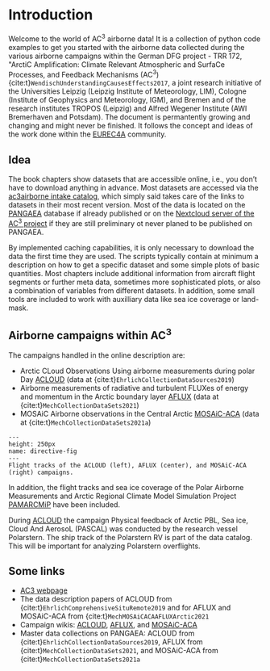 # Introduction
Welcome to the world of AC<sup>3</sup> airborne data! It is a collection of python code examples to get you started with the airborne data collected during the various airborne campaigns within the German DFG project - TRR 172, "ArctiC Amplification: Climate Relevant Atmospheric and SurfaCe Processes, and Feedback Mechanisms (AC<sup>3</sup>) {cite:t}`WendischUnderstandingCausesEffects2017`, a joint research initiative of the Universities Leipzig (Leipzig Institute of Meteorology, LIM), Cologne (Institute of Geophysics and Meteorology, IGM), and Bremen and of the research institutes TROPOS (Leipzig) and Alfred Wegener Institute (AWI Bremerhaven and Potsdam). The document is permantently growing and changing and might never be finished. It follows the concept and ideas of the work done within the [EUREC4A](https://howto.eurec4a.eu/intro.html) community.

## Idea
The book chapters show datasets that are accessible online, i.e., you don’t have to download anything in advance. Most datasets are accessed via the [ac3airborne intake catalog](https://github.com/igmk/ac3airborne-intake), which simply said takes care of the links to datasets in their most recent version. Most of the data is located on the [PANGAEA](https://www.pangaea.de/) database if already published or on the [Nextcloud server of the AC<sup>3</sup> project](https://cloud.ac3-tr.de) if they are still preliminary ot never planed to be published on PANGAEA.

By implemented caching capabilities, it is only necessary to download the data the first time they are used. The scripts typically contain at minimum a description on how to get a specific dataset and some simple plots of basic quantities. Most chapters include additional information from aircraft flight segments or further meta data, sometimes more sophisticated plots, or also a combination of variables from different datasets. In addition, some small tools are included to work with auxilliary data like sea ice coverage or land-mask. 

## Airborne campaigns within AC<sup>3</sup>

The campaigns handled in the online description are:

- Arctic CLoud Observations Using airborne measurements during polar Day [ACLOUD](https://home.uni-leipzig.de/~ehrlich/ACLOUD_wiki_doku/doku.php) (data at {cite:t}`EhrlichCollectionDataSources2019`) 
- Airborne measurements of radiative and turbulent FLUXes of energy and momentum in the Arctic boundary layer [AFLUX](https://home.uni-leipzig.de/~ehrlich/AFLUX_wiki_doku/doku.php?id=start) (data at {cite:t}`MechCollectionDataSets2021`)
- MOSAiC Airborne observations in the Central Arctic [MOSAiC-ACA](https://home.uni-leipzig.de/~ehrlich/MOSAiC_ACA_wiki_doku/doku.php?id=start) (data at {cite:t}`MechCollectionDataSets2021a`)

```{figure} img/tracks.png
---
height: 250px
name: directive-fig
---
Flight tracks of the ACLOUD (left), AFLUX (center), and MOSAiC-ACA (right) campaigns.
```

In addition, the flight tracks and sea ice coverage of the Polar Airborne Measurements and Arctic Regional Climate Model Simulation Project [PAMARCMiP](https://www.ac3-tr.de/overview/observations/pamarcmip-2018/) have been included.

During [ACLOUD](https://home.uni-leipzig.de/~ehrlich/ACLOUD_wiki_doku/doku.php) the campaign Physical feedback of Arctic PBL, Sea ice, Cloud And AerosoL (PASCAL) was conducted by the research vessel Polarstern. The ship track of the Polarstern RV is part of the data catalog. This will be important for analyzing Polarstern overflights.

## Some links
* [AC3 webpage](http://www.ac3-tr.de/)
* The data description papers of ACLOUD from {cite:t}`EhrlichComprehensiveSituRemote2019` and for AFLUX and MOSAiC-ACA from {cite:t}`MechMOSAiCACAAFLUXArctic2021`
* Campaign wikis: [ACLOUD](https://home.uni-leipzig.de/~ehrlich/ACLOUD_wiki_doku/doku.php), [AFLUX](https://home.uni-leipzig.de/~ehrlich/AFLUX_wiki_doku/doku.php?id=start), and [MOSAiC-ACA](https://home.uni-leipzig.de/~ehrlich/MOSAiC_ACA_wiki_doku/doku.php?id=start)
* Master data collections on PANGAEA: ACLOUD from {cite:t}`EhrlichCollectionDataSources2019`, AFLUX from {cite:t}`MechCollectionDataSets2021`, and MOSAiC-ACA from {cite:t}`MechCollectionDataSets2021a`
